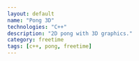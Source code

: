 ```yaml
---
layout: default
name: "Pong 3D"
technologies: "C++"
description: "2D pong with 3D graphics."
category: freetime
tags: [c++, pong, freetime]
---
```

